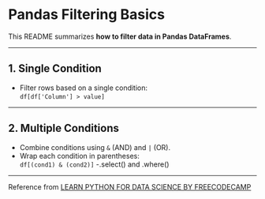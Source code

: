 # Pandas Filtering Basics

This README summarizes **how to filter data in Pandas DataFrames**.

---

## 1. Single Condition
- Filter rows based on a single condition:  
`df[df['Column'] > value]`


---

## 2. Multiple Conditions
- Combine conditions using `&` (AND) and `|` (OR).  
- Wrap each condition in parentheses:  
`df[(cond1) & (cond2)]`
-.select() and .where()

---
Reference from [LEARN PYTHON FOR DATA SCIENCE BY FREECODECAMP](https://www.youtube.com/watch?v=CMEWVn1uZpQ&t=12s)

